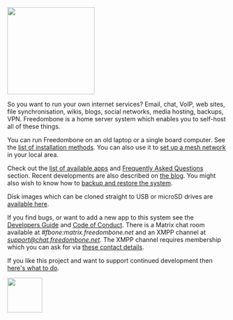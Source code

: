 <img src="https://code.freedombone.net/bashrc/freedombone/raw/master/img/logo.png?raw=true" width=200/>

So you want to run your own internet services? Email, chat, VoIP, web sites, file synchronisation, wikis, blogs, social networks, media hosting, backups, VPN. Freedombone is a home server system which enables you to self-host all of these things.

You can run Freedombone on an old laptop or a single board computer. See the [list of installation methods](https://freedombone.net/installmethods.html). You can also use it to [set up a mesh network](https://freedombone.net/mesh.html) in your local area.

Check out the [list of available apps](https://freedombone.net/apps.html) and [Frequently Asked Questions](https://freedombone.net/faq.html) section. Recent developments are also described on [the blog](https://blog.freedombone.net/tag/freedombone). You might also wish to know how to [backup and restore the system](https://freedombone.net/backups.html).

Disk images which can be cloned straight to USB or microSD drives are [available here](https://freedombone.net/downloads/v31).

If you find bugs, or want to add a new app to this system see the [Developers Guide](https://freedombone.net/devguide.html) and [Code of Conduct](https://freedombone.net/codeofconduct.html). There is a Matrix chat room available at *#fbone:matrix.freedombone.net* and an XMPP channel at *support@chat.freedombone.net*. The XMPP channel requires membership which you can ask for via [these contact details](https://freedombone.net/support.html).

If you like this project and want to support continued development then [here's what to do](https://freedombone.net/support.html).

<a href="https://code.freedombone.net/bashrc/freedombone/raw/stretch/website/EN/fdl-1.3.txt"><img src="https://code.freedombone.net/bashrc/freedombone/raw/master/img/gfdl.png?raw=true" width=80/></a>

